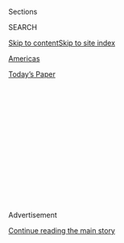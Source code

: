 <div id="app">

<div>

<div>

<div>

<div class="NYTAppHideMasthead css-1q2w90k e1suatyy0">

<div class="section css-ui9rw0 e1suatyy2">

<div class="css-eph4ug er09x8g0">

<div class="css-6n7j50">

</div>

<span class="css-1dv1kvn">Sections</span>

<div class="css-10488qs">

<span class="css-1dv1kvn">SEARCH</span>

</div>

[Skip to content](#site-content)[Skip to site
index](#site-index)

</div>

<div id="masthead-section-label" class="css-1wr3we4 eaxe0e00">

[Americas](https://www.nytimes.com/section/world/americas)

</div>

<div class="css-10698na e1huz5gh0">

</div>

</div>

<div id="masthead-bar-one" class="section hasLinks css-15hmgas e1csuq9d3">

<div class="css-uqyvli e1csuq9d0">

</div>

<div class="css-1uqjmks e1csuq9d1">

</div>

<div class="css-9e9ivx">

[](https://myaccount.nytimes.com/auth/login?response_type=cookie&client_id=vi)

</div>

<div class="css-1bvtpon e1csuq9d2">

[Today’s
Paper](https://www.nytimes.com/section/todayspaper)

</div>

</div>

</div>

</div>

<div data-aria-hidden="false">

<div id="site-content" data-role="main">

<div>

<div class="css-1aor85t" style="opacity:0.000000001;z-index:-1;visibility:hidden">

<div class="css-1hqnpie">

<div class="css-epjblv">

<span class="css-17xtcya">[Americas](/section/world/americas)</span><span class="css-x15j1o">|</span><span class="css-fwqvlz">Preparing
to Meet Trump, Mexican Leader Seeks Common
Ground</span>

</div>

<div class="css-k008qs">

<div class="css-1iwv8en">

<span class="css-18z7m18"></span>

<div>

</div>

</div>

<span class="css-1n6z4y">https://nyti.ms/2klCtZ9</span>

<div class="css-1705lsu">

<div class="css-4xjgmj">

<div class="css-4skfbu" data-role="toolbar" data-aria-label="Social Media Share buttons, Save button, and Comments Panel with current comment count" data-testid="share-tools">

  - 
  - 
  - 
  - 
    
    <div class="css-6n7j50">
    
    </div>

  - 

</div>

</div>

</div>

</div>

</div>

</div>

<div class="css-13pd83m">

</div>

<div id="top-wrapper" class="css-1sy8kpn">

<div id="top-slug" class="css-l9onyx">

Advertisement

</div>

[Continue reading the main
story](#after-top)

<div class="ad top-wrapper" style="text-align:center;height:100%;display:block;min-height:250px">

<div id="top" class="place-ad" data-position="top" data-size-key="top">

</div>

</div>

<div id="after-top">

</div>

</div>

<div id="sponsor-wrapper" class="css-1hyfx7x">

<div id="sponsor-slug" class="css-19vbshk">

Supported by

</div>

[Continue reading the main
story](#after-sponsor)

<div id="sponsor" class="ad sponsor-wrapper" style="text-align:center;height:100%;display:block">

</div>

<div id="after-sponsor">

</div>

</div>

<div class="css-1vkm6nb ehdk2mb0">

# Preparing to Meet Trump, Mexican Leader Seeks Common Ground

</div>

<div class="css-79elbk" data-testid="photoviewer-wrapper">

<div class="css-z3e15g" data-testid="photoviewer-wrapper-hidden">

</div>

<div class="css-1a48zt4 ehw59r15" data-testid="photoviewer-children">

![<span class="css-16f3y1r e13ogyst0" data-aria-hidden="true">President
Enrique Peña Nieto of Mexico seemed to adapt President Trump’s “America
first” message to his own purposes in a speech on
Monday.</span><span class="css-cnj6d5 e1z0qqy90" itemprop="copyrightHolder"><span class="css-1ly73wi e1tej78p0">Credit...</span><span><span>Ronaldo
Schemidt/Agence France-Presse — Getty
Images</span></span></span>](https://static01.nyt.com/images/2017/01/24/us/24MEXICO/24MEXICO-articleInline.jpg?quality=75&auto=webp&disable=upscale)

</div>

</div>

<div class="css-xt80pu e12qa4dv0">

<div class="css-18e8msd">

<div class="css-vp77d3 epjyd6m0">

<div class="css-1baulvz">

By [<span class="css-1baulvz last-byline" itemprop="name">Azam
Ahmed</span>](http://www.nytimes.com/by/azam-ahmed)

</div>

</div>

  - Jan. 23,
    2017

  - 
    
    <div class="css-4xjgmj">
    
    <div class="css-d8bdto" data-role="toolbar" data-aria-label="Social Media Share buttons, Save button, and Comments Panel with current comment count" data-testid="share-tools">
    
      - 
      - 
      - 
      - 
        
        <div class="css-6n7j50">
        
        </div>
    
      - 
    
    </div>
    
    </div>

</div>

</div>

<div class="section meteredContent css-1r7ky0e" name="articleBody" itemprop="articleBody">

<div class="css-1fanzo5 StoryBodyCompanionColumn">

<div class="css-53u6y8">

MEXICO CITY — In his first major speech since the change of
administrations in the United States, President [Enrique Peña
Nieto](https://www.nytimes.com/2017/01/08/world/americas/unrest-mexico-pena-nieto-gas-prices-trump.html)
of [Mexico](https://www.nytimes.com/topic/destination/mexico?8qa)
promised a robust dialogue with President Trump based on shared
interests and mutual respect, but insisted that Mexico’s sovereignty —
and the protection of its citizens — would be the guiding forces for his
government.

The two leaders are preparing to meet next week, and Mr. Peña Nieto’s
speech outlined a broad platform that Mexico hopes to pursue in the face
of what many have seen as a hostile stance from the new American
president.

Mr. Peña Nieto stressed that any reassessment of the bilateral
relationship or renegotiation of decades-old accords, including the
North American Free Trade Agreement, would be part of a broader package.
Negotiations would include more than just trade, he said; they would
also encompass migration and security, two issues where Mexico plays a
strategic role for the United States.

“We will bring to the table all themes,” he said. “Trade, yes, but also
migration and the themes of security, including border security,
terrorist threats and the traffic of illegal drugs, arms and money.”

</div>

</div>

<div class="css-1fanzo5 StoryBodyCompanionColumn">

<div class="css-53u6y8">

The address was the most comprehensive explanation of Mexico’s foreign
policy aspirations in recent months. The government remained relatively
quiet during Mr. Trump’s political ascendancy, and even after his
election, adopting a nonaggressive approach in the face of the fear and
anxiety permeating the nation. On Monday, Mr. Peña Nieto, while offering
a fulsome defense of Mexico’s sovereignty, maintained that engagement
was the answer.

“The solution is neither confrontation nor submission,” he said. “The
solution is dialogue and negotiation.”

At the same time, there was no mistaking the nationalist tones woven
into his speech. That was perhaps the one element of the address that
did align with Mr. Trump’s vision for America, as the Mexican president
seemed to borrow the “America first” message for his own purposes.

With his government shaken by [corruption
scandals](https://www.nytimes.com/2016/10/21/world/americas/mexico%2Dcorruption%2Djavier%2Dduarte.html),
escalating
[violence](https://www.nytimes.com/2016/12/13/world/americas/mexico-drug-war-violence-donald-trump-wall.html)
and rising gasoline prices, Mr. Peña Nieto has the [lowest
popularity](https://www.nytimes.com/2017/01/05/world/americas/mexico%2Dpena%2Dnieto%2Dtrump%2Dturmoil%2Dgasoline.html)
of any president in decades. Some analysts feel that the threat posed by
Mr. Trump could be a means to bolster the poor standing of Mr. Peña
Nieto’s party while offering Mexicans a message of unity sorely lacking
in recent years.

“We are a sovereign nation, and we will act as such,” Mr. Peña Nieto
said. “The exercise of sovereignty implies that, in the process of
negotiation, our only interest is that of Mexico and those of Mexicans.”
He made clear that that pledge extended to Mexicans living in the United
States.

</div>

</div>

<div class="css-1fanzo5 StoryBodyCompanionColumn">

<div class="css-53u6y8">

But he stopped short of full-blown nationalism. He described a Mexican
future categorically different from the one outlined by Mr. Trump for
the United States in his inaugural address on Friday. Where America
would reassess its adherence to free markets and its station as a
guardian of the liberal democratic order, Mexico would “reaffirm itself
as a nation open to the world, that participates in global markets with
high-value goods and services.”

Where Mr. Trump has questioned the benefits of the North American Free
Trade Agreement, blaming it for the loss of jobs in the United States to
the benefit of Mexico, Mr. Peña Nieto defended the pact. In the face of
calls for the agreement to be upended, he argued that the ties between
the United States, Mexico and Canada should deepen. Telecommunications,
energy and electronic trade should be incorporated into any new
agreement, he said.

At the White House on Monday, Mr. Trump’s aides said he would [move
quickly to renegotiate the
agreement](https://www.nytimes.com/2017/01/23/us/politics/tpp-trump-trade-nafta.html?ref=business).

Mr. Peña Nieto and his aides have been preparing for months to deal with
the free trade issue. Even as some have [questioned Nafta’s benefits to
Mexico](https://www.nytimes.com/2017/01/04/world/americas/mexico-donald-trump-nafta.html),
where salaries are stagnant and the poverty rate has hardly moved, the
government has consistently defended the accord. But it has chosen a
strategy of negotiation that would both allow some changes and ask for
some of its own — and tie those changes to broader negotiations on
security and migration as a way to give Mexico some leverage in the
debate.

That leverage exists in Mexico’s increased policing of its southern
border, which serves as a first line of defense against both migrants
headed to the United States and terrorist threats.

Similarly, Mexico has long complained about the flow of guns and money
that enter the country from the north. About 70 percent of the firearms
seized in Mexico from 2009 to 2014 were traced back to the United
States, [according to a 2016
report](http://www.gao.gov/products/GAO-16-223) from the Bureau of
Alcohol, Tobacco, Firearms and Explosives, amounting to more than 73,000
guns.

The speech was notable for what it said about the evolving relationship
between Mexico and the United States, which have long been wary
neighbors but in recent decades have moved past animosities toward a
vision for a more shared future. Much of that was predicated on open
borders and trade, as well as on a mutual interest in preventing
transborder criminal enterprises like drug cartels. How that will be
carried out in the future is in question.

</div>

</div>

<div class="css-1fanzo5 StoryBodyCompanionColumn">

<div class="css-53u6y8">

And in response to Mr. Trump’s biggest campaign promise, to build a wall
to halt the flow of people and drugs from Mexico to the United States,
Mr. Peña Nieto renewed his promise to keep Mexico open to the world, and
to the United States.

“Mexico does not believe in walls,” Mr. Peña Nieto said in his address.
“Our country believes in bridges.”

</div>

</div>

</div>

<div>

</div>

<div>

</div>

<div>

</div>

<div>

<div id="bottom-wrapper" class="css-1ede5it">

<div id="bottom-slug" class="css-l9onyx">

Advertisement

</div>

[Continue reading the main
story](#after-bottom)

<div id="bottom" class="ad bottom-wrapper" style="text-align:center;height:100%;display:block;min-height:90px">

</div>

<div id="after-bottom">

</div>

</div>

</div>

</div>

</div>

## Site Index

<div>

</div>

## Site Information Navigation

  - [© <span>2020</span> <span>The New York Times
    Company</span>](https://help.nytimes.com/hc/en-us/articles/115014792127-Copyright-notice)

<!-- end list -->

  - [NYTCo](https://www.nytco.com/)
  - [Contact
    Us](https://help.nytimes.com/hc/en-us/articles/115015385887-Contact-Us)
  - [Work with us](https://www.nytco.com/careers/)
  - [Advertise](https://nytmediakit.com/)
  - [T Brand Studio](http://www.tbrandstudio.com/)
  - [Your Ad
    Choices](https://www.nytimes.com/privacy/cookie-policy#how-do-i-manage-trackers)
  - [Privacy](https://www.nytimes.com/privacy)
  - [Terms of
    Service](https://help.nytimes.com/hc/en-us/articles/115014893428-Terms-of-service)
  - [Terms of
    Sale](https://help.nytimes.com/hc/en-us/articles/115014893968-Terms-of-sale)
  - [Site
    Map](https://spiderbites.nytimes.com)
  - [Help](https://help.nytimes.com/hc/en-us)
  - [Subscriptions](https://www.nytimes.com/subscription?campaignId=37WXW)

</div>

</div>

</div>

</div>
